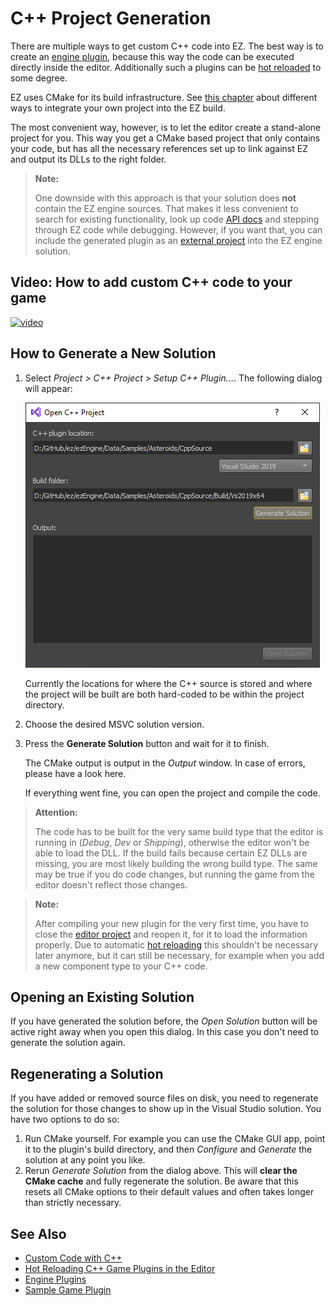 # C++ Project Generation

There are multiple ways to get custom C++ code into EZ. The best way is to create an [engine plugin](engine-plugins.md), because this way the code can be executed directly inside the editor. Additionally such a plugins can be [hot reloaded](cpp-code-reload.md) to some degree.

EZ uses CMake for its build infrastructure. See [this chapter](cpp-overview.md#build-setup) about different ways to integrate your own project into the EZ build.

The most convenient way, however, is to let the editor create a stand-alone project for you. This way you get a CMake based project that only contains your code, but has all the necessary references set up to link against EZ and output its DLLs to the right folder.

> **Note:**
>
> One downside with this approach is that your solution does **not** contain the EZ engine sources. That makes it less convenient to search for existing functionality, look up code [API docs](../../api-docs.md) and stepping through EZ code while debugging.
However, if you want that, you can include the generated plugin as an [external project](../../build/cmake-config.md#external-projects) into the EZ engine solution.

## Video: How to add custom C++ code to your game

[![video](https://img.youtube.com/vi/EGobr-BqhSI/0.jpg)](https://www.youtube.com/watch?v=EGobr-BqhSI)

## How to Generate a New Solution

1. Select *Project > C++ Project > Setup C++ Plugin...*. The following dialog will appear:

   ![Project Generation Dialog](media/generate-project.png)

   Currently the locations for where the C++ source is stored and where the project will be built are both hard-coded to be within the project directory.

1. Choose the desired MSVC solution version.

1. Press the **Generate Solution** button and wait for it to finish.

   The CMake output is output in the *Output* window. In case of errors, please have a look here.

   If everything went fine, you can open the project and compile the code.

> **Attention:**
>
> The code has to be built for the very same build type that the editor is running in (*Debug*, *Dev* or *Shipping*), otherwise the editor won't be able to load the DLL. If the build fails because certain EZ DLLs are missing, you are most likely building the wrong build type. The same may be true if you do code changes, but running the game from the editor doesn't reflect those changes.

> **Note:**
>
> After compiling your new plugin for the very first time, you have to close the [editor project](../../projects/projects-overview.md) and reopen it, for it to load the information properly. Due to automatic [hot reloading](cpp-code-reload.md) this shouldn't be necessary later anymore, but it can still be necessary, for example when you add a new component type to your C++ code.

## Opening an Existing Solution

If you have generated the solution before, the *Open Solution* button will be active right away when you open this dialog. In this case you don't need to generate the solution again.

## Regenerating a Solution

If you have added or removed source files on disk, you need to regenerate the solution for those changes to show up in the Visual Studio solution. You have two options to do so:

1. Run CMake yourself. For example you can use the CMake GUI app, point it to the plugin's build directory, and then *Configure* and *Generate* the solution at any point you like.
1. Rerun *Generate Solution* from the dialog above. This will **clear the CMake cache** and fully regenerate the solution. Be aware that this resets all CMake options to their default values and often takes longer than strictly necessary.

## See Also

* [Custom Code with C++](cpp-overview.md)
* [Hot Reloading C++ Game Plugins in the Editor](cpp-code-reload.md)
* [Engine Plugins](engine-plugins.md)
* [Sample Game Plugin](../../../samples/sample-game-plugin.md)
